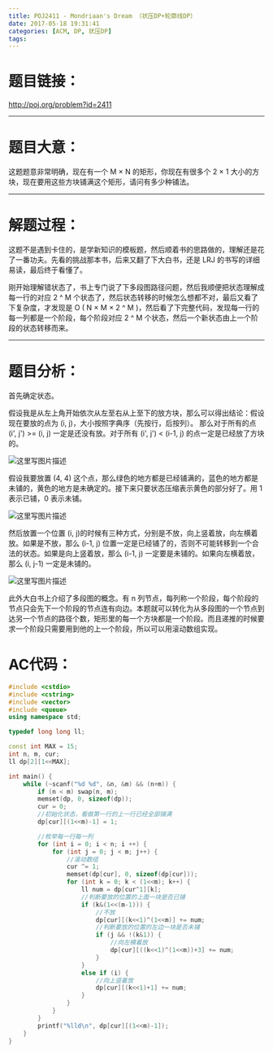 ```yaml
---
title: POJ2411 - Mondriaan's Dream （状压DP+轮廓线DP）
date: 2017-05-18 19:31:41
categories: [ACM, DP, 状压DP]
tags:
---
```

# 题目链接：
http://poj.org/problem?id=2411

----------------------
# 题目大意：
 这题题意非常明确，现在有一个 M × N 的矩形，你现在有很多个 2 × 1 大小的方块，现在要用这些方块铺满这个矩形，请问有多少种铺法。

--------------------------
# 解题过程：

 这题不是遇到卡住的，是学新知识的模板题，然后顺着书的思路做的，理解还是花了一番功夫。先看的挑战那本书，后来又翻了下大白书，还是 LRJ 的书写的详细易读，最后终于看懂了。
 
 刚开始理解错状态了，书上专门说了下多段图路径问题，然后我顺便把状态理解成每一行的对应 2 ^ M 个状态了，然后状态转移的时候怎么想都不对，最后又看了下复杂度，才发现是 O ( N × M × 2 ^ M )，然后看了下完整代码，发现每一行的每一列都是一个阶段，每个阶段对应 2 ^ M 个状态，然后一个新状态由上一个阶段的状态转移而来。

---------------------------------------
# 题目分析：

 首先确定状态。

假设我是从左上角开始依次从左至右从上至下的放方块，那么可以得出结论：假设现在要放的点为 (i, j)，大小按照字典序（先按行，后按列）。 那么对于所有的点 (i', j') >= (i, j) 一定是还没有放。对于所有 (i', j') < (i-1, j) 的点一定是已经放了方块的。


![这里写图片描述](http://img.blog.csdn.net/20170518180433429?watermark/2/text/aHR0cDovL2Jsb2cuY3Nkbi5uZXQvQUNNX0Zpc2g=/font/5a6L5L2T/fontsize/400/fill/I0JBQkFCMA==/dissolve/70/gravity/SouthEast)

假设我要放置 (4, 4) 这个点，那么绿色的地方都是已经铺满的，蓝色的地方都是未铺的，黄色的地方是未确定的。接下来只要状态压缩表示黄色的部分好了。用 1 表示已铺，0 表示未铺。

![这里写图片描述](http://img.blog.csdn.net/20170518191727606?watermark/2/text/aHR0cDovL2Jsb2cuY3Nkbi5uZXQvQUNNX0Zpc2g=/font/5a6L5L2T/fontsize/400/fill/I0JBQkFCMA==/dissolve/70/gravity/SouthEast)


然后放置一个位置 (i, j)的时候有三种方式，分别是不放，向上竖着放，向左横着放。如果是不放，那么 (i-1, j) 位置一定是已经铺了的，否则不可能转移到一个合法的状态。如果是向上竖着放，那么 (i-1, j) 一定要是未铺的。如果向左横着放，那么 (i, j-1) 一定是未铺的。

![这里写图片描述](http://img.blog.csdn.net/20170518191742969?watermark/2/text/aHR0cDovL2Jsb2cuY3Nkbi5uZXQvQUNNX0Zpc2g=/font/5a6L5L2T/fontsize/400/fill/I0JBQkFCMA==/dissolve/70/gravity/SouthEast)


此外大白书上介绍了多段图的概念。有 n 列节点，每列称一个阶段，每个阶段的节点只会先下一个阶段的节点连有向边。本题就可以转化为从多段图的一个节点到达另一个节点的路径个数，矩形里的每一个方块都是一个阶段。而且递推的时候要求一个阶段只需要用到他的上一个阶段，所以可以用滚动数组实现。


# AC代码：
```cpp
#include <cstdio>
#include <cstring>
#include <vector>
#include <queue>
using namespace std;

typedef long long ll;

const int MAX = 15;
int n, m, cur;
ll dp[2][1<<MAX];

int main() {
    while (~scanf("%d %d", &n, &m) && (n+m)) {
        if (n < m) swap(n, m);
        memset(dp, 0, sizeof(dp));
        cur = 0;
        //初始化状态，看做第一行的上一行已经全部铺满
        dp[cur][(1<<m)-1] = 1;

        //枚举每一行每一列
        for (int i = 0; i < n; i ++) {
            for (int j = 0; j < m; j++) {
                //滚动数组
                cur ^= 1;
                memset(dp[cur], 0, sizeof(dp[cur]));
                for (int k = 0; k < (1<<m); k++) {
                    ll num = dp[cur^1][k];
                    //判断要放的位置的上面一块是否已铺
                    if (k&(1<<(m-1))) {
                        //不放
                        dp[cur][(k<<1)^(1<<m)] += num;
                        //判断要放的位置的左边一块是否未铺
                        if (j && !(k&1)) {
                            //向左横着放
                            dp[cur][((k<<1)^(1<<m))+3] += num;
                        }
                    }
                    else if (i) {
                        //向上竖着放
                        dp[cur][(k<<1)+1] += num;
                    }
                }
            }
        }
        printf("%lld\n", dp[cur][(1<<m)-1]);
    }
}
```